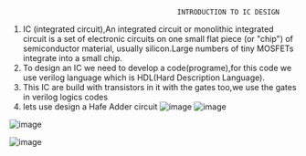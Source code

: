                                              INTRODUCTION TO IC DESIGN             
1. IC (integrated circuit),An integrated circuit or monolithic integrated circuit  is a set of electronic circuits on one small flat piece (or "chip")
of semiconductor material, usually silicon.Large numbers of tiny MOSFETs integrate into a small chip.
2. To design an IC we need to develop a code(programe),for this code we use verilog language which is HDL(Hard Description Language).
3. This IC are build with transistors in it with the gates too,we use the gates in verilog logics codes 
4. lets use design a Hafe Adder circuit 
                             ![image](https://user-images.githubusercontent.com/93262817/147734316-b690e2ed-88b1-4c74-a912-a25342fa57c4.png) 
                             ![image](https://user-images.githubusercontent.com/93262817/147734359-25e99e39-7e7f-4d42-a369-80490201fb71.png)

![image](https://user-images.githubusercontent.com/93262817/147734404-f2868bcf-1a57-4974-ab7f-a66dca978ba9.png)

![image](https://user-images.githubusercontent.com/93262817/147734416-83dbbccf-adb1-47b5-9bb7-bd90725f594b.png)

